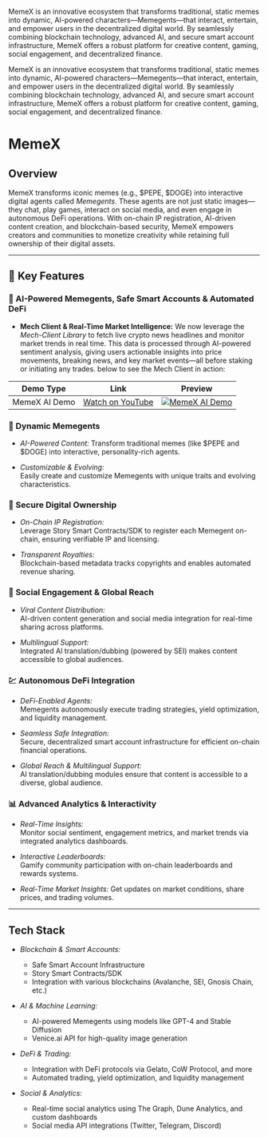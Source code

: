  MemeX is an innovative ecosystem that transforms traditional, static memes into dynamic, AI-powered characters—Memegents—that interact, entertain, and empower users in the decentralized digital world. By seamlessly combining blockchain technology, advanced AI, and secure smart account infrastructure, MemeX offers a robust platform for creative content, gaming, social engagement, and decentralized finance.




MemeX is an innovative ecosystem that transforms traditional, static memes into dynamic, AI-powered characters—Memegents—that interact, entertain, and empower users in the decentralized digital world. By seamlessly combining blockchain technology, advanced AI, and secure smart account infrastructure, MemeX offers a robust platform for creative content, gaming, social engagement, and decentralized finance.
 # MemeX

## Overview

MemeX transforms iconic memes (e.g., $PEPE, $DOGE) into interactive digital agents called *Memegents*. These agents are not just static images—they chat, play games, interact on social media, and even engage in autonomous DeFi operations. With on-chain IP registration, AI-driven content creation, and blockchain-based security, MemeX empowers creators and communities to monetize creativity while retaining full ownership of their digital assets.

---

## 🌟 Key Features

### 🤖 AI-Powered Memegents, Safe Smart Accounts & Automated DeFi


- **Mech Client & Real-Time Market Intelligence:**
  We now leverage the *Mech-Client Library* to fetch live crypto news headlines and monitor market trends in real time. This data is processed through AI-powered sentiment analysis, 
  giving users actionable insights into price movements, breaking news, and key market events—all before staking or initiating any trades.
  below to see the Mech Client in action:

| Demo Type | Link | Preview |
|-----------|------|---------|
| MemeX AI Demo | [Watch on YouTube](https://youtu.be/ntC5Q214I_I) | [![MemeX AI Demo](https://img.youtube.com/vi/ntC5Q214I_I/0.jpg)](https://youtu.be/ntC5Q214I_I) |

### 🧠 Dynamic Memegents

- *AI-Powered Content:*
  Transform traditional memes (like $PEPE and $DOGE) into interactive, personality-rich agents.
  
- *Customizable & Evolving:*  
  Easily create and customize Memegents with unique traits and evolving characteristics.

### 🔐 Secure Digital Ownership

- *On-Chain IP Registration:*  
  Leverage Story Smart Contracts/SDK to register each Memegent on-chain, ensuring verifiable IP and licensing.
  
- *Transparent Royalties:*  
  Blockchain-based metadata tracks copyrights and enables automated revenue sharing.

### 🚀 Social Engagement & Global Reach

- *Viral Content Distribution:*  
  AI-driven content generation and social media integration for real-time sharing across platforms.
  
- *Multilingual Support:*  
  Integrated AI translation/dubbing (powered by SEI) makes content accessible to global audiences.

### 💹 Autonomous DeFi Integration

- *DeFi-Enabled Agents:*  
  Memegents autonomously execute trading strategies, yield optimization, and liquidity management.
  
- *Seamless Safe Integration:*  
  Secure, decentralized smart account infrastructure for efficient on-chain financial operations.
  
- *Global Reach & Multilingual Support:*  
  AI translation/dubbing modules ensure that content is accessible to a diverse, global audience.

### 📊 Advanced Analytics & Interactivity

- *Real-Time Insights:*  
  Monitor social sentiment, engagement metrics, and market trends via integrated analytics dashboards.

- *Interactive Leaderboards:*  
  Gamify community participation with on-chain leaderboards and rewards systems.

- *Real-Time Market Insights:* 
   Get updates on market conditions, share prices, and trading volumes.


---

## Tech Stack

- *Blockchain & Smart Accounts:*  
  - Safe Smart Account Infrastructure
  - Story Smart Contracts/SDK
  - Integration with various blockchains (Avalanche, SEI, Gnosis Chain, etc.)

- *AI & Machine Learning:*  
  - AI-powered Memegents using models like GPT-4 and Stable Diffusion
  - Venice.ai API for high-quality image generation

- *DeFi & Trading:*  
  - Integration with DeFi protocols via Gelato, CoW Protocol, and more
  - Automated trading, yield optimization, and liquidity management

- *Social & Analytics:*  
  - Real-time social analytics using The Graph, Dune Analytics, and custom dashboards
  - Social media API integrations (Twitter, Telegram, Discord)

